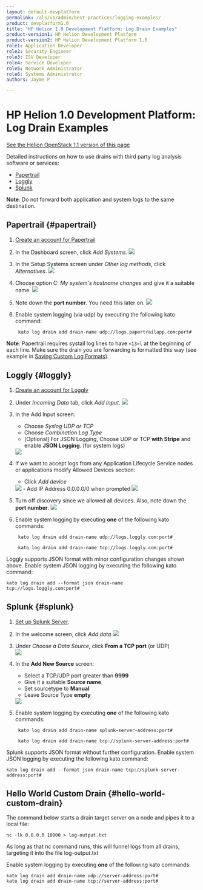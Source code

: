 ```yaml
---
layout: default-devplatform
permalink: /als/v1/admin/best-practices/logging-examples/
product: devplatform1.0
title: "HP Helion 1.0 Development Platform: Log Drain Examples"
product-version1: HP Helion Development Platform
product-version2: HP Helion Development Platform 1.0
role1: Application Developer
role2: Security Engineer
role3: ISV Developer 
role4: Service Developer
role5: Network Administrator
role6: Systems Administrator 
authors: Jayme P

---
```

<!--PUBLISHED-->

# HP Helion 1.0 Development Platform: Log Drain Examples 

[See the Helion OpenStack 1.1 version of this page](/helion/devplatform/1.1/als/admin/best-practices/logging-examples/)

Detailed instructions on how to use drains with third party log analysis
software or services:

-   [Papertrail](#logging-examples-papertrail)
-   [Loggly](#logging-examples-loggly)
-   [Splunk](#logging-examples-splunk)

**Note**: Do not forward both application and system logs to the same destination.

## Papertrail {#papertrail}

1.  [Create an account for Papertrail](https://papertrailapp.com/plans)
2.  In the Dashboard screen, click *Add Systems*.
	<img src="content/documentation/devplatform/helion/imagesppt1.png" />

3.  In the Setup Systems screen under *Other log methods*, click
    *Alternatives*.
	<img src="/content/documentation/devplatform/helion/images/ppt2.png" />

4.  Choose option C: *My system's hostname changes* and give it a
    suitable name.
	<img src="/content/documentation/devplatform/helion/images/ppt3.png" />
5.  Note down the **port number**. You need this later on.
	<img src="/content/documentation/devplatform/helion/images/ppt4.png" />

6. Enable system logging (via udp) by executing the following kato command:
	
		kato log drain add drain-name udp://logs.papertrailapp.com:port#

**Note**: Papertrail requires systail log lines to have `<13>l` at the beginning of each line. Make sure the drain you are
forwarding is formatted this way (see example in [Saving Custom Log
Formats](/als/v1/admin/server/logging/#logging-drains-save-format)).

## Loggly {#loggly}

1.  [Create an account for Loggly](https://app.loggly.com/pricing)
2.  Under *Incoming Data* tab, click *Add Input*.
	<img src="/content/documentation/devplatform/helion/images/loggly1.png" />
3.  In the Add Input screen:
	-   Choose *Syslog UDP or TCP*
	-   Choose *Combination Log Type*
	-   [Optional] For JSON Logging, Choose UDP or TCP **with Stripe** and enable **JSON Logging**. (for system logs)
	<img src="/content/documentation/devplatform/helion/images/loggly2.png" />
4.  If we want to accept logs from any Application Lifecycle Service nodes or applications modify Allowed Devices section:
	-   Click *Add device*
	 <img src="/content/documentation/devplatform/helion/images/images/loggly3.png" />
	-   Add IP Address 0.0.0.0/0 when prompted
	 <img src="/content/documentation/devplatform/helion/images/loggly4.png" />
5.  Turn off discovery since we allowed all devices. Also, note down the
    **port number**.
	 <img src="/content/documentation/devplatform/helion/images/loggly5.png" />
6. Enable system logging by executing **one** of the following kato commands:

    	kato log drain add drain-name udp://logs.loggly.com:port#

    	kato log drain add drain-name tcp://logs.loggly.com:port#

Loggly supports JSON format with minor configuration changes shown above. Enable system JSON logging by executing the following kato command:

    kato log drain add --format json drain-name tcp://logs.loggly.com:port#


## Splunk {#splunk}

1.  [Set up Splunk Server](http://www.splunk.com/download).
2.  In the welcome screen, click *Add data*
	<img src="/content/documentation/devplatform/helion/images/splunk1.png" />
3.  Under *Choose a Data Source*, click **From a TCP port** (or UDP)<br /><img src="/content/documentation/devplatform/helion/images/splunk2.png"/>

1. In the **Add New Source** screen:
	-   Select a TCP/UDP port greater than **9999**
	-   Give it a suitable **Source name**.
	-   Set sourcetype to **Manual**
	-   Leave Source Type **empty**
	<img src="/content/documentation/devplatform/helion/images/splunk3.png" />
5. Enable system logging by executing **one** of the following kato commands:

    	kato log drain add drain-name splunk-server-address:port#

    	kato log drain add drain-name tcp://splunk-server-address:port#

Splunk supports JSON format without further configuration. Enable system JSON logging by executing the following kato command:

    kato log drain add --format json drain-name tcp://splunk-server-address:port#

## Hello World Custom Drain {#hello-world-custom-drain}

The command below starts a drain target server on a node and pipes it to a local file:

    nc -lk 0.0.0.0 10000 > log-output.txt

As long as that nc command runs, this will funnel logs from all drains, targeting it into the file log-output.txt

Enable system logging by executing **one** of the following kato commands:

    kato log drain add drain-name udp://server-address:port#
	kato log drain add drain-name tcp://server-address:port#
